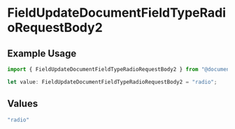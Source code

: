 # FieldUpdateDocumentFieldTypeRadioRequestBody2

## Example Usage

```typescript
import { FieldUpdateDocumentFieldTypeRadioRequestBody2 } from "@documenso/sdk-typescript/models/operations";

let value: FieldUpdateDocumentFieldTypeRadioRequestBody2 = "radio";
```

## Values

```typescript
"radio"
```